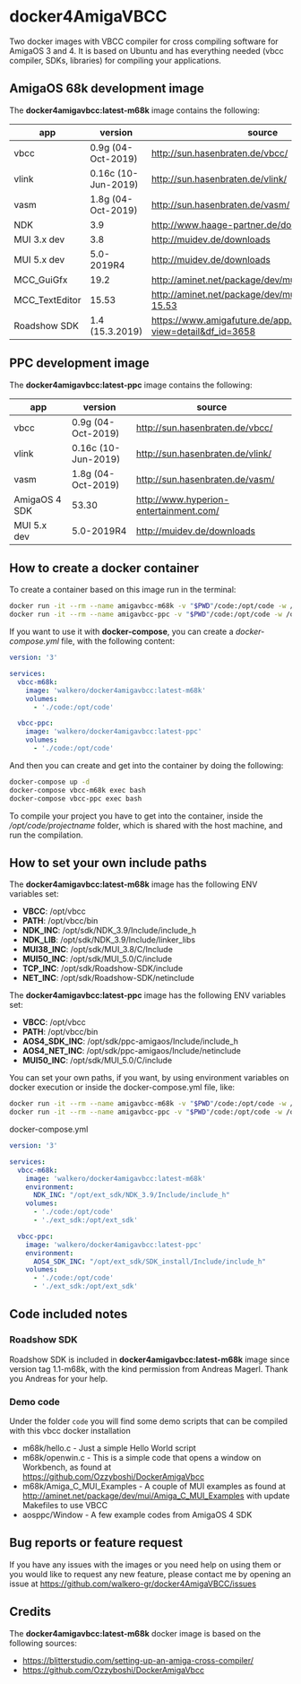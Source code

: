 # docker4AmigaVBCC
Two docker images with VBCC compiler for cross compiling software for AmigaOS 3 and 4. It is based on Ubuntu and has everything needed (vbcc compiler, SDKs, libraries) for compiling your applications.

## AmigaOS 68k development image
The **docker4amigavbcc:latest-m68k** image contains the following:

| app               | version               | source
|-------------------|-----------------------|-----------------------------------|
| vbcc              | 0.9g (04-Oct-2019)    | http://sun.hasenbraten.de/vbcc/
| vlink             | 0.16c (10-Jun-2019)   | http://sun.hasenbraten.de/vlink/
| vasm              | 1.8g (04-Oct-2019)    | http://sun.hasenbraten.de/vasm/
| NDK               | 3.9                   | http://www.haage-partner.de/download/AmigaOS/
| MUI 3.x dev       | 3.8                   | http://muidev.de/downloads
| MUI 5.x dev       | 5.0-2019R4            | http://muidev.de/downloads
| MCC_GuiGfx        | 19.2                  | http://aminet.net/package/dev/mui/MCC_Guigfx
| MCC_TextEditor    | 15.53                 | http://aminet.net/package/dev/mui/MCC_TextEditor-15.53
| Roadshow SDK      | 1.4 (15.3.2019)       | https://www.amigafuture.de/app.php/dlext/?view=detail&df_id=3658

## PPC development image
The **docker4amigavbcc:latest-ppc** image contains the following:

| app               | version               | source
|-------------------|-----------------------|-----------------------------------|
| vbcc              | 0.9g (04-Oct-2019)    | http://sun.hasenbraten.de/vbcc/
| vlink             | 0.16c (10-Jun-2019)   | http://sun.hasenbraten.de/vlink/
| vasm              | 1.8g (04-Oct-2019)    | http://sun.hasenbraten.de/vasm/
| AmigaOS 4 SDK     | 53.30                 | http://www.hyperion-entertainment.com/
| MUI 5.x dev       | 5.0-2019R4            | http://muidev.de/downloads

## How to create a docker container

To create a container based on this image run in the terminal:

```bash
docker run -it --rm --name amigavbcc-m68k -v "$PWD"/code:/opt/code -w /opt/code walkero/docker4amigavbcc:latest-m68k /bin/bash
docker run -it --rm --name amigavbcc-ppc -v "$PWD"/code:/opt/code -w /opt/code walkero/docker4amigavbcc:latest-ppc /bin/bash
```

If you want to use it with **docker-compose**, you can create a *docker-compose.yml* file, with the following content:

```yaml
version: '3'

services:
  vbcc-m68k:
    image: 'walkero/docker4amigavbcc:latest-m68k'
    volumes:
      - './code:/opt/code'

  vbcc-ppc:
    image: 'walkero/docker4amigavbcc:latest-ppc'
    volumes:
      - './code:/opt/code'
```

And then you can create and get into the container by doing the following:
```bash
docker-compose up -d
docker-compose vbcc-m68k exec bash
docker-compose vbcc-ppc exec bash
```

To compile your project you have to get into the container, inside the */opt/code/projectname* folder, which is shared with the host machine, and run the compilation.

## How to set your own include paths

The **docker4amigavbcc:latest-m68k** image has the following ENV variables set:

* **VBCC**: /opt/vbcc
* **PATH**: /opt/vbcc/bin
* **NDK_INC**: /opt/sdk/NDK_3.9/Include/include_h
* **NDK_LIB**: /opt/sdk/NDK_3.9/Include/linker_libs
* **MUI38_INC**: /opt/sdk/MUI_3.8/C/Include
* **MUI50_INC**: /opt/sdk/MUI_5.0/C/include
* **TCP_INC**: /opt/sdk/Roadshow-SDK/include
* **NET_INC**: /opt/sdk/Roadshow-SDK/netinclude

The **docker4amigavbcc:latest-ppc** image has the following ENV variables set:

* **VBCC**: /opt/vbcc
* **PATH**: /opt/vbcc/bin
* **AOS4_SDK_INC**: /opt/sdk/ppc-amigaos/Include/include_h
* **AOS4_NET_INC**: /opt/sdk/ppc-amigaos/Include/netinclude
* **MUI50_INC**: /opt/sdk/MUI_5.0/C/include

You can set your own paths, if you want, by using environment variables on docker execution or inside the docker-compose.yml file, like:
```bash
docker run -it --rm --name amigavbcc-m68k -v "$PWD"/code:/opt/code -w /opt/code -e NDK_INC="/your/folder/path" walkero/docker4amigavbcc:latest-m68k /bin/bash
docker run -it --rm --name amigavbcc-ppc -v "$PWD"/code:/opt/code -w /opt/code -e AOS4_SDK_INC="/your/folder/path" walkero/docker4amigavbcc:latest-ppc /bin/bash
```
docker-compose.yml
```yaml
version: '3'

services:
  vbcc-m68k:
    image: 'walkero/docker4amigavbcc:latest-m68k'
    environment:
      NDK_INC: "/opt/ext_sdk/NDK_3.9/Include/include_h"
    volumes:
      - './code:/opt/code'
      - './ext_sdk:/opt/ext_sdk'

  vbcc-ppc:
    image: 'walkero/docker4amigavbcc:latest-ppc'
    environment:
      AOS4_SDK_INC: "/opt/ext_sdk/SDK_install/Include/include_h"
    volumes:
      - './code:/opt/code'
      - './ext_sdk:/opt/ext_sdk'
```

## Code included notes
### Roadshow SDK

Roadshow SDK is included in **docker4amigavbcc:latest-m68k** image since version tag 1.1-m68k, with the kind permission from Andreas Magerl. Thank you Andreas for your help.

### Demo code
Under the folder `code` you will find some demo scripts that can be compiled with this vbcc docker installation

* m68k/hello.c - Just a simple Hello World script
* m68k/openwin.c - This is a simple code that opens a window on Workbench, as found at https://github.com/Ozzyboshi/DockerAmigaVbcc
* m68k/Amiga_C_MUI_Examples - A couple of MUI examples as found at http://aminet.net/package/dev/mui/Amiga_C_MUI_Examples with update Makefiles to use VBCC
* aosppc/Window - A few example codes from AmigaOS 4 SDK

## Bug reports or feature request
If you have any issues with the images or you need help on using them or you would like to request any new feature, please contact me by opening an issue at https://github.com/walkero-gr/docker4AmigaVBCC/issues

## Credits
The **docker4amigavbcc:latest-m68k** docker image is based on the following sources:
* https://blitterstudio.com/setting-up-an-amiga-cross-compiler/
* https://github.com/Ozzyboshi/DockerAmigaVbcc
